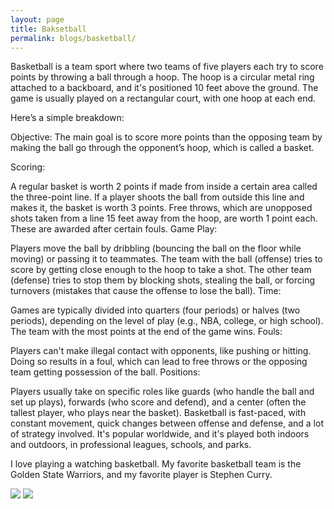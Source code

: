 ```yaml
---
layout: page
title: Baksetball
permalink: blogs/basketball/
---
```



Basketball is a team sport where two teams of five players each try to score points by throwing a ball through a hoop. The hoop is a circular metal ring attached to a backboard, and it's positioned 10 feet above the ground. The game is usually played on a rectangular court, with one hoop at each end.

Here’s a simple breakdown:

Objective: The main goal is to score more points than the opposing team by making the ball go through the opponent’s hoop, which is called a basket.

Scoring:

A regular basket is worth 2 points if made from inside a certain area called the three-point line.
If a player shoots the ball from outside this line and makes it, the basket is worth 3 points.
Free throws, which are unopposed shots taken from a line 15 feet away from the hoop, are worth 1 point each. These are awarded after certain fouls.
Game Play:

Players move the ball by dribbling (bouncing the ball on the floor while moving) or passing it to teammates.
The team with the ball (offense) tries to score by getting close enough to the hoop to take a shot.
The other team (defense) tries to stop them by blocking shots, stealing the ball, or forcing turnovers (mistakes that cause the offense to lose the ball).
Time:

Games are typically divided into quarters (four periods) or halves (two periods), depending on the level of play (e.g., NBA, college, or high school).
The team with the most points at the end of the game wins.
Fouls:

Players can't make illegal contact with opponents, like pushing or hitting. Doing so results in a foul, which can lead to free throws or the opposing team getting possession of the ball.
Positions:

Players usually take on specific roles like guards (who handle the ball and set up plays), forwards (who score and defend), and a center (often the tallest player, who plays near the basket).
Basketball is fast-paced, with constant movement, quick changes between offense and defense, and a lot of strategy involved. It's popular worldwide, and it's played both indoors and outdoors, in professional leagues, schools, and parks.

I love playing a watching basketball. My favorite basketball team is the Golden State Warriors, and my favorite player is Stephen Curry.

<img src="../../images/gsw_logo.png">
<img src="../../images/stephencurry.jpg">